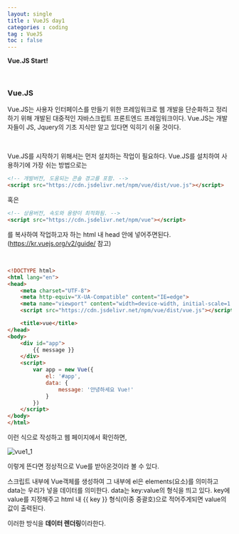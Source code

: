 ```yaml
---
layout: single
title : VueJS day1
categories : coding
tag : VueJS
toc : false
---
```


**Vue.JS Start!**

<br>

### Vue.JS

Vue.JS는 사용자 인터페이스를 만들기 위한 프레임워크로 웹 개발을 단순화하고 정리하기 위해 개발된 대중적인 자바스크립트 프론트엔드 프레임워크이다. Vue.JS는 개발자들이  JS, Jquery의 기초 지식만 알고 있다면 익히기 쉬울 것이다.

<br>

Vue.JS를 시작하기 위해서는 먼저 설치하는 작업이 필요하다. Vue.JS를 설치하여 사용하기에 가장 쉬는 방법으로는 

```html
<!-- 개발버전, 도움되는 콘솔 경고를 포함. -->
<script src="https://cdn.jsdelivr.net/npm/vue/dist/vue.js"></script>
```

혹은

```html
<!-- 상용버전, 속도와 용량이 최적화됨. -->
<script src="https://cdn.jsdelivr.net/npm/vue"></script>
```

를 복사하여 작업하고자 하는 html 내 head 안에 넣어주면된다. (https://kr.vuejs.org/v2/guide/ 참고)

<br>

```html
<!DOCTYPE html>
<html lang="en">
<head>
    <meta charset="UTF-8">
    <meta http-equiv="X-UA-Compatible" content="IE=edge">
    <meta name="viewport" content="width=device-width, initial-scale=1.0">
    <script src="https://cdn.jsdelivr.net/npm/vue/dist/vue.js"></script>

    <title>vue</title>
</head>
<body>
    <div id="app">
        {{ message }}
    </div>
    <script>
        var app = new Vue({
            el: '#app',
            data: {
                message: '안녕하세요 Vue!'
            }
        })
    </script>
</body>
</html>
```

이런 식으로 작성하고 웹 페이지에서 확인하면,

![vue1_1](https://github.com/YUNCHANYEONG/YUNCHANYEONG.github.io/blob/master/assets/images/coding_img/Vue1_1.JPG?raw=true)

이렇게 뜬다면 정상적으로 Vue를 받아온것이라 볼 수 있다.

스크립트 내부에 Vue객체를 생성하여 그 내부에 el은 elements(요소)를 의미하고 data는 우리가 넣을 데이터를 의미한다. data는 key:value의 형식을 띄고 있다. key에 value를 지정해주고 html 내 {{ key }} 형식(이중 중괄호)으로 적어주게되면 value의 값이 출력된다.

이러한 방식을 **데이터 렌더링**이라한다.